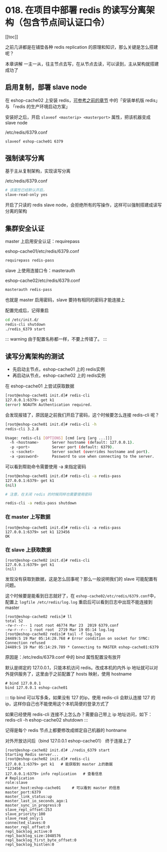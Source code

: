 # 018. 在项目中部署 redis 的读写分离架构（包含节点间认证口令）
[[toc]]

之前几讲都是在铺垫各种 redis replication 的原理和知识，那么关键是怎么搭建呢？

本章讲解 一主一从，往主节点去写，在从节点去读，可以读到，主从架构就搭建成功了

## 启用复制，部署 slave node
在 eshop-cache02 上安装 redis，[可参考之前的章节](./007.md) 中的「安装单机版 redis」与
「redis 的生产环境启动方案」

安装好之后，开启 `slaveof <masterip> <masterport>` 属性，把该机器变成 slave node

/etc/redis/6379.conf

```bash
slaveof eshop-cache01 6379
```

## 强制读写分离

基于主从复制架构，实现读写分离

/etc/redis/6379.conf

```bash
# 该属性已经默认开启，
slave-read-only yes
```
开启了只读的 redis slave node，会拒绝所有的写操作，这样可以强制搭建成读写分离的架构

## 集群安全认证

master 上启用安全认证：requirepass

eshop-cache01/etc/redis/6379.conf

```bash
requirepass redis-pass
```

slave 上使用连接口令：masterauth

eshop-cache02/etc/redis/6379.conf
```bash
masterauth redis-pass
```

也就是 master 启用密码，slave 要持有相同的密码才能连接上

配置完成后，记得重启

```bash
cd /etc/init.d/
redis-cli shutdown
./redis_6379 start
```
::: warning
由于配置名称都一样，不要上传错了。
:::

## 读写分离架构的测试

- 先启动主节点，eshop-cache01 上的 redis实例
- 再启动从节点，eshop-cache02 上的 redis实例

在 eshop-cache01 上尝试获取数据

```bash
[root@eshop-cache01 init.d]# redis-cli
127.0.0.1:6379> get k1
(error) NOAUTH Authentication required.
```

会发现报错了，原因是之前我们开启了密码，这个时候要怎么连接 redis-cli 呢？

```bash
[root@eshop-cache01 init.d]# redis-cli -h
redis-cli 3.2.8

Usage: redis-cli [OPTIONS] [cmd [arg [arg ...]]]
  -h <hostname>      Server hostname (default: 127.0.0.1).
  -p <port>          Server port (default: 6379).
  -s <socket>        Server socket (overrides hostname and port).
  -a <password>      Password to use when connecting to the server.
```

可以看到帮助命令需要使用 -a 来指定密码

```bash
[root@eshop-cache01 init.d]# redis-cli -a redis-pass
127.0.0.1:6379> get k1
(nil)

# 注意，在关闭 redis 的时候同样也需要使用密码

redis-cli -a redis-pass shutdown
```

### 在 master 上写数据
```
[root@eshop-cache01 init.d]# redis-cli -a redis-pass
127.0.0.1:6379> set k1 123456
OK
```

### 在 slave 上获取数据

```
[root@eshop-cache02 init.d]# redis-cli
127.0.0.1:6379> get k1
(nil)
```

发现没有获取到数据，这是怎么回事呢？那么一般说明我们的 slave 可能配置有问题。

这个时候要是能看到日志就好了，在 `eshop-cache02/etc/redis/6379.conf`中，
配置上 `logfile /etc/redis/log.log` 重启后可以看到日志中出现不能连接到 master

```
[root@eshop-cache02 redis]# ll
total 52
-rw-r--r-- 1 root root 46774 Mar 23  2019 6379.conf
-rw-r--r-- 1 root root  2719 Mar 19 05:14 log.log
[root@eshop-cache02 redis]# tail -f log.log
24489:S 19 Mar 05:14:28.768 # Error condition on socket for SYNC: Connection refused
24489:S 19 Mar 05:14:29.789 * Connecting to MASTER eshop-cache01:6379
```

原因是：/etc/redis/6379.conf 中的 bind 属性配置没有放开

默认是绑定的 127.0.0.1，只能本机访问 redis。改成本机的内外 ip 地址就可以对外提供服务了，这里由于之前配置了 hosts 映射，使用 hostname

```
# bind 127.0.0.1   
bind 127.0.0.1 eshop-cache01
```
::: tip
bind 可以写多条，如果没有 127 的ip，使用 redis-cli 会默认连接 127 的 ip，这样你自己也不能使用这个本机简便的登录方式了

如果已经使用 redis-cli 连接不上怎么办？需要自己带上 ip 地址访问，如下：
redis-cli -h eshop-cache02 shutdown
:::

记得是每个 redis 节点上都要修改成绑定自己机器的 hontname

对外开放访问后（bind 127.0.0.1 eshop-cache01） 终于连接上了

```
[root@eshop-cache02 init.d]# ./redis_6379 start
Starting Redis server...
[root@eshop-cache02 init.d]# redis-cli
127.0.0.1:6379> get k1   # 能获取到 master 上的数据
"123456"
127.0.0.1:6379> info replication   # 查看信息
# Replication
role:slave
master_host:eshop-cache01     # 可以看到 master 的信息
master_port:6379
master_link_status:up
master_last_io_seconds_ago:1
master_sync_in_progress:0
slave_repl_offset:253
slave_priority:100
slave_read_only:1
connected_slaves:0
master_repl_offset:0
repl_backlog_active:0
repl_backlog_size:1048576
repl_backlog_first_byte_offset:0
repl_backlog_histlen:0
```


<iframe  height="500px" width="100%" frameborder=0 allowfullscreen="true" :src="$withBase('/ads.html')"></iframe>